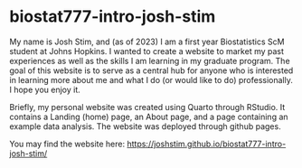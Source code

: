 # biostat777-intro-josh-stim
My name is Josh Stim, and (as of 2023) I am a first year Biostatistics ScM student at Johns Hopkins. I wanted to create a website to market my past experiences as well as 
the skills I am learning in my graduate program. The goal of this website is to serve as a central hub for anyone who is interested in learning more about me and what I do 
(or would like to do) professionally. I hope you enjoy it.

Briefly, my personal website was created using Quarto through RStudio. It contains a Landing (home) page, an About page, and a page containing an example data analysis. 
The website was deployed through github pages.

You may find the website here: https://joshstim.github.io/biostat777-intro-josh-stim/
